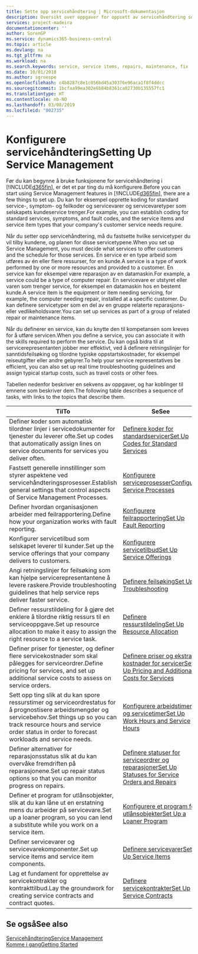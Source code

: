 ```yaml
---
title: Sette opp servicehåndtering | Microsoft-dokumentasjon
description: Oversikt over oppgaver for oppsett av servicehåndtering som er tilpasset måten organisasjonene håndterer tjenestene på.
services: project-madeira
documentationcenter: ''
author: SorenGP
ms.service: dynamics365-business-central
ms.topic: article
ms.devlang: na
ms.tgt_pltfrm: na
ms.workload: na
ms.search.keywords: service, service items, repairs, maintenance, fix
ms.date: 10/01/2018
ms.author: sgroespe
ms.openlocfilehash: c4b8287c8e1c056bd45a30376e96aca1f8f4ddcc
ms.sourcegitcommit: 1bcfaa99ea302e6b84b8361ca02730b135557fc1
ms.translationtype: HT
ms.contentlocale: nb-NO
ms.lasthandoff: 03/08/2019
ms.locfileid: "802735"
---
```

# <a name="setting-up-service-management"></a><span data-ttu-id="a5917-103">Konfigurere servicehåndtering</span><span class="sxs-lookup"><span data-stu-id="a5917-103">Setting Up Service Management</span></span>
<span data-ttu-id="a5917-104">Før du kan begynne å bruke funksjonene for servicehåndtering i [!INCLUDE[d365fin](includes/d365fin_md.md)], er det et par ting du må konfigurere.</span><span class="sxs-lookup"><span data-stu-id="a5917-104">Before you can start using Service Management features in [!INCLUDE[d365fin](includes/d365fin_md.md)], there are a few things to set up.</span></span> <span data-ttu-id="a5917-105">Du kan for eksempel opprette koding for standard service-, symptom- og feilkoder og servicevarer og servicevaretyper som selskapets kundeservice trenger.</span><span class="sxs-lookup"><span data-stu-id="a5917-105">For example, you can establish coding for standard services, symptoms, and fault codes, and the service items and service item types that your company's customer service needs require.</span></span>  

<span data-ttu-id="a5917-106">Når du setter opp servicehåndtering, må du fastsette hvilke servicetyper du vil tilby kundene, og planen for disse servicetypene.</span><span class="sxs-lookup"><span data-stu-id="a5917-106">When you set up Service Management, you must decide what services to offer customers and the schedule for those services.</span></span> <span data-ttu-id="a5917-107">En service er en type arbeid som utføres av én eller flere ressurser, for en kunde.</span><span class="sxs-lookup"><span data-stu-id="a5917-107">A service is a type of work performed by one or more resources and provided to a customer.</span></span> <span data-ttu-id="a5917-108">En service kan for eksempel være reparasjon av en datamaskin.</span><span class="sxs-lookup"><span data-stu-id="a5917-108">For example, a service could be a type of computer repair.</span></span> <span data-ttu-id="a5917-109">En servicevare er utstyret eller varen som trenger service, for eksempel en datamaskin hos en bestemt kunde.</span><span class="sxs-lookup"><span data-stu-id="a5917-109">A service item is the equipment or item needing servicing, for example, the computer needing repair, installed at a specific customer.</span></span> <span data-ttu-id="a5917-110">Du kan definere servicetyper som en del av en gruppe relaterte reparasjons- eller vedlikeholdsvarer.</span><span class="sxs-lookup"><span data-stu-id="a5917-110">You can set up services as part of a group of related repair or maintenance items.</span></span>  
  
<span data-ttu-id="a5917-111">Når du definerer en service, kan du knytte den til kompetansen som kreves for å utføre servicen.</span><span class="sxs-lookup"><span data-stu-id="a5917-111">When you define a service, you can associate it with the skills required to perform the service.</span></span> <span data-ttu-id="a5917-112">Du kan også bidra til at servicerepresentanten jobber mer effektivt, ved å definere retningslinjer for sanntidsfeilsøking og tilordne typiske oppstartskostnader, for eksempel reiseutgifter eller andre gebyrer.</span><span class="sxs-lookup"><span data-stu-id="a5917-112">To help your service representatives be efficient, you can also set up real time troubleshooting guidelines and assign typical startup costs, such as travel costs or other fees.</span></span>  

<span data-ttu-id="a5917-113">Tabellen nedenfor beskriver en sekvens av oppgaver, og har koblinger til emnene som beskriver dem.</span><span class="sxs-lookup"><span data-stu-id="a5917-113">The following table describes a sequence of tasks, with links to the topics that describe them.</span></span>  
  
| <span data-ttu-id="a5917-114">Til</span><span class="sxs-lookup"><span data-stu-id="a5917-114">To</span></span> | <span data-ttu-id="a5917-115">Se</span><span class="sxs-lookup"><span data-stu-id="a5917-115">See</span></span> |
| --- | --- |
| <span data-ttu-id="a5917-116">Definer koder som automatisk tilordner linjer i servicedokumenter for tjenester du leverer ofte.</span><span class="sxs-lookup"><span data-stu-id="a5917-116">Set up codes that automatically assign lines on service documents for services you deliver often.</span></span> |[<span data-ttu-id="a5917-117">Definere koder for standardservicer</span><span class="sxs-lookup"><span data-stu-id="a5917-117">Set Up Codes for Standard Services</span></span>](service-how-setup-service-coding.md)|
| <span data-ttu-id="a5917-118">Fastsett generelle innstillinger som styrer aspektene ved servicehåndteringsprosesser.</span><span class="sxs-lookup"><span data-stu-id="a5917-118">Establish general settings that control aspects of Service Management Processes.</span></span>|[<span data-ttu-id="a5917-119">Konfigurere serviceprosesser</span><span class="sxs-lookup"><span data-stu-id="a5917-119">Configure Service Processes</span></span>](service-setup-service-processes.md)|
| <span data-ttu-id="a5917-120">Definer hvordan organisasjonen arbeider med feilrapportering.</span><span class="sxs-lookup"><span data-stu-id="a5917-120">Define how your organization works with fault reporting.</span></span> |[<span data-ttu-id="a5917-121">Konfigurere feilrapportering</span><span class="sxs-lookup"><span data-stu-id="a5917-121">Set Up Fault Reporting</span></span>](service-how-setup-fault-reporting.md) |
| <span data-ttu-id="a5917-122">Konfigurer servicetilbud som selskapet leverer til kunder.</span><span class="sxs-lookup"><span data-stu-id="a5917-122">Set up the service offerings that your company delivers to customers.</span></span>|[<span data-ttu-id="a5917-123">Konfigurere servicetilbud</span><span class="sxs-lookup"><span data-stu-id="a5917-123">Set Up Service Offerings</span></span>](service-how-setup-service-offerings.md)|
| <span data-ttu-id="a5917-124">Angi retningslinjer for feilsøking som kan hjelpe servicerepresentantene å levere raskere.</span><span class="sxs-lookup"><span data-stu-id="a5917-124">Provide troubleshooting guidelines that help service reps deliver faster service.</span></span> |[<span data-ttu-id="a5917-125">Definere feilsøking</span><span class="sxs-lookup"><span data-stu-id="a5917-125">Set Up Troubleshooting</span></span>](service-how-setup-troubleshooting.md) |
| <span data-ttu-id="a5917-126">Definer ressurstildeling for å gjøre det enklere å tilordne riktig ressurs til en serviceoppgave.</span><span class="sxs-lookup"><span data-stu-id="a5917-126">Set up resource allocation to make it easy to assign the right resource to a service task.</span></span> |[<span data-ttu-id="a5917-127">Definere ressurstildeling</span><span class="sxs-lookup"><span data-stu-id="a5917-127">Set Up Resource Allocation</span></span>](service-how-setup-resource-allocation.md) |
| <span data-ttu-id="a5917-128">Definer priser for tjenester, og definer flere servicekostnader som skal pålegges for serviceordrer.</span><span class="sxs-lookup"><span data-stu-id="a5917-128">Define pricing for services, and set up additional service costs to assess on service orders.</span></span> |[<span data-ttu-id="a5917-129">Definere priser og ekstra kostnader for servicer</span><span class="sxs-lookup"><span data-stu-id="a5917-129">Set Up Pricing and Additional Costs for Services</span></span>](service-how-setup-service-costs-pricing.md)|
| <span data-ttu-id="a5917-130">Sett opp ting slik at du kan spore ressurstimer og serviceordrestatus for å prognostisere arbeidsmengder og servicebehov.</span><span class="sxs-lookup"><span data-stu-id="a5917-130">Set things up so you can track resource hours and service order status in order to forecast workloads and service needs.</span></span>|[<span data-ttu-id="a5917-131">Konfigurere arbeidstimer og servicetimer</span><span class="sxs-lookup"><span data-stu-id="a5917-131">Set Up Work Hours and Service Hours</span></span>](service-how-setup-work-service-hours.md)|
| <span data-ttu-id="a5917-132">Definer alternativer for reparasjonsstatus slik at du kan overvåke fremdriften på reparasjonene.</span><span class="sxs-lookup"><span data-stu-id="a5917-132">Set up repair status options so that you can monitor progress on repairs.</span></span> | [<span data-ttu-id="a5917-133">Definere statuser for serviceordrer og reparasjoner</span><span class="sxs-lookup"><span data-stu-id="a5917-133">Set Up Statuses for Service Orders and Repairs</span></span>](service-order-repair-status.md)|
| <span data-ttu-id="a5917-134">Definer et program for utlånsobjekter, slik at du kan låne ut en erstatning mens du arbeider på servicevare.</span><span class="sxs-lookup"><span data-stu-id="a5917-134">Set up a loaner program, so you can lend a substitute while you work on a service item.</span></span> |[<span data-ttu-id="a5917-135">Konfigurere et program for utlånsobjekter</span><span class="sxs-lookup"><span data-stu-id="a5917-135">Set Up a Loaner Program</span></span>](service-how-setup-loaner-program.md) |
| <span data-ttu-id="a5917-136">Definer servicevarer og servicevarekomponenter.</span><span class="sxs-lookup"><span data-stu-id="a5917-136">Set up service items and service item components.</span></span> |[<span data-ttu-id="a5917-137">Definere servicevarer</span><span class="sxs-lookup"><span data-stu-id="a5917-137">Set Up Service Items</span></span>](service-how-setup-service-items.md) |
| <span data-ttu-id="a5917-138">Lag et fundament for opprettelse av servicekontrakter og kontrakttilbud.</span><span class="sxs-lookup"><span data-stu-id="a5917-138">Lay the groundwork for creating service contracts and contract quotes.</span></span> |[<span data-ttu-id="a5917-139">Definere servicekontrakter</span><span class="sxs-lookup"><span data-stu-id="a5917-139">Set Up Service Contracts</span></span>](service-how-setup-service-contracts.md) |

## <a name="see-also"></a><span data-ttu-id="a5917-140">Se også</span><span class="sxs-lookup"><span data-stu-id="a5917-140">See also</span></span>
[<span data-ttu-id="a5917-141">Servicehåndtering</span><span class="sxs-lookup"><span data-stu-id="a5917-141">Service Management</span></span>](service-service.md)  
[<span data-ttu-id="a5917-142">Komme i gang</span><span class="sxs-lookup"><span data-stu-id="a5917-142">Getting Started</span></span>](product-get-started.md)  
